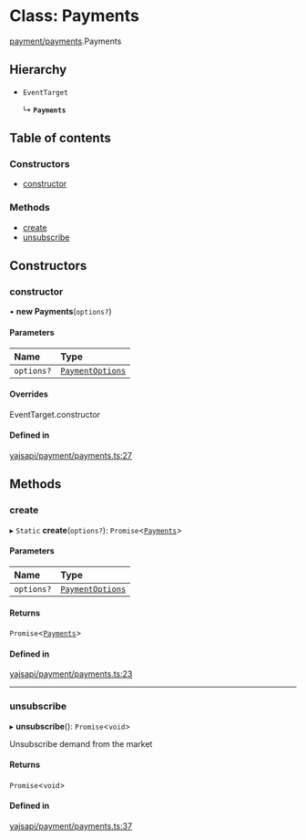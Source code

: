 # Class: Payments

[payment/payments](../modules/payment_payments.md).Payments

## Hierarchy

- `EventTarget`

  ↳ **`Payments`**

## Table of contents

### Constructors

- [constructor](payment_payments.Payments.md#constructor)

### Methods

- [create](payment_payments.Payments.md#create)
- [unsubscribe](payment_payments.Payments.md#unsubscribe)

## Constructors

### constructor

• **new Payments**(`options?`)

#### Parameters

| Name | Type |
| :------ | :------ |
| `options?` | [`PaymentOptions`](../interfaces/payment_payments.PaymentOptions.md) |

#### Overrides

EventTarget.constructor

#### Defined in

[yajsapi/payment/payments.ts:27](https://github.com/golemfactory/yajsapi/blob/87b4066/yajsapi/payment/payments.ts#L27)

## Methods

### create

▸ `Static` **create**(`options?`): `Promise`<[`Payments`](payment_payments.Payments.md)\>

#### Parameters

| Name | Type |
| :------ | :------ |
| `options?` | [`PaymentOptions`](../interfaces/payment_payments.PaymentOptions.md) |

#### Returns

`Promise`<[`Payments`](payment_payments.Payments.md)\>

#### Defined in

[yajsapi/payment/payments.ts:23](https://github.com/golemfactory/yajsapi/blob/87b4066/yajsapi/payment/payments.ts#L23)

___

### unsubscribe

▸ **unsubscribe**(): `Promise`<`void`\>

Unsubscribe demand from the market

#### Returns

`Promise`<`void`\>

#### Defined in

[yajsapi/payment/payments.ts:37](https://github.com/golemfactory/yajsapi/blob/87b4066/yajsapi/payment/payments.ts#L37)
